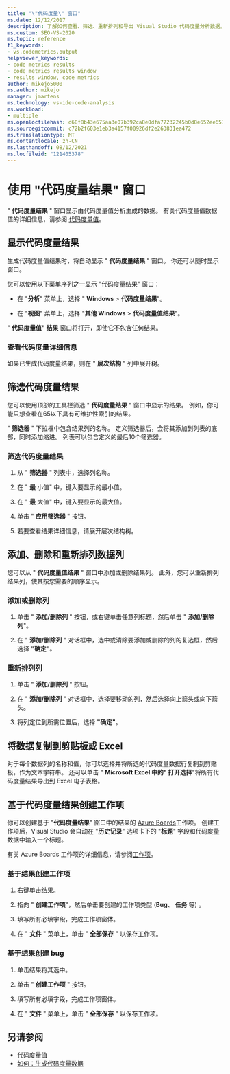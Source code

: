 ```yaml
---
title: "\"代码度量\" 窗口"
ms.date: 12/12/2017
description: 了解如何查看、筛选、重新排列和导出 Visual Studio 代码度量分析数据。 请参阅如何基于代码度量结果创建工作项。
ms.custom: SEO-VS-2020
ms.topic: reference
f1_keywords:
- vs.codemetrics.output
helpviewer_keywords:
- code metrics results
- code metrics results window
- results window, code metrics
author: mikejo5000
ms.author: mikejo
manager: jmartens
ms.technology: vs-ide-code-analysis
ms.workload:
- multiple
ms.openlocfilehash: d68f8b43e675aa3e07b392ca8e0dfa77232245b0d8e652ee6570cd3869350e5c
ms.sourcegitcommit: c72b2f603e1eb3a4157f00926df2e263831ea472
ms.translationtype: MT
ms.contentlocale: zh-CN
ms.lasthandoff: 08/12/2021
ms.locfileid: "121405378"
---
```

# <a name="use-the-code-metrics-results-window"></a>使用 "代码度量结果" 窗口

" **代码度量结果** " 窗口显示由代码度量值分析生成的数据。 有关代码度量值数据值的详细信息，请参阅 [代码度量值](../code-quality/code-metrics-values.md)。

## <a name="display-code-metrics-results"></a>显示代码度量结果

生成代码度量值结果时，将自动显示 " **代码度量结果** " 窗口。 你还可以随时显示窗口。

您可以使用以下菜单序列之一显示 "代码度量结果" 窗口：

- 在 "**分析**" 菜单上，选择 " **Windows**  >  **代码度量结果**"。

- 在 "**视图**" 菜单上，选择 "**其他 Windows**  >  **代码度量值结果**"。

" **代码度量值" 结果** 窗口将打开，即使它不包含任何结果。

### <a name="to-view-code-metrics-details"></a>查看代码度量详细信息

如果已生成代码度量结果，则在 " **层次结构** " 列中展开树。

## <a name="filter-code-metrics-results"></a>筛选代码度量结果

您可以使用顶部的工具栏筛选 " **代码度量结果** " 窗口中显示的结果。 例如，你可能只想查看在65以下具有可维护性索引的结果。

" **筛选器** " 下拉框中包含结果列的名称。 定义筛选器后，会将其添加到列表的底部，同时添加缩进。 列表可以包含定义的最后10个筛选器。

### <a name="to-filter-the-code-metrics-results"></a>筛选代码度量结果

1. 从 " **筛选器** " 列表中，选择列名称。

2. 在 " **最** 小值" 中，键入要显示的最小值。

3. 在 " **最** 大值" 中，键入要显示的最大值。

4. 单击 " **应用筛选器** " 按钮。

5. 若要查看结果详细信息，请展开层次结构树。

## <a name="add-remove-and-rearrange-data-columns"></a>添加、删除和重新排列数据列

您可以从 " **代码度量值结果** " 窗口中添加或删除结果列。 此外，您可以重新排列结果列，使其按您需要的顺序显示。

### <a name="add-or-remove-a-column"></a>添加或删除列

1. 单击 " **添加/删除列** " 按钮，或右键单击任意列标题，然后单击 " **添加/删除列**"。

1. 在 " **添加/删除列** " 对话框中，选中或清除要添加或删除的列的复选框，然后选择 **"确定"**。

### <a name="rearrange-columns"></a>重新排列列

1. 单击 " **添加/删除列** " 按钮。

1. 在 " **添加/删除列** " 对话框中，选择要移动的列，然后选择向上箭头或向下箭头。

1. 将列定位到所需位置后，选择 **"确定"**。

## <a name="copy-data-to-the-clipboard-or-excel"></a>将数据复制到剪贴板或 Excel

对于每个数据列的名称和值，你可以选择并将所选的代码度量数据行复制到剪贴板，作为文本字符串。 还可以单击 " **Microsoft Excel 中的" 打开选择**"将所有代码度量结果导出到 Excel 电子表格。

## <a name="create-a-work-item-based-on-code-metric-results"></a>基于代码度量结果创建工作项

你可以创建基于 "**代码度量结果**" 窗口中的结果的 [Azure Boards](/azure/devops/boards/index?view=vsts&preserve-view=true)工作项。 创建工作项后，Visual Studio 会自动在 "**历史记录**" 选项卡下的 "**标题**" 字段和代码度量数据中输入一个标题。

有关 Azure Boards 工作项的详细信息，请参阅[工作项](/azure/devops/boards/work-items/index?view=vsts&preserve-view=true)。

### <a name="to-create-a-work-item-based-on-a-result"></a>基于结果创建工作项

1. 右键单击结果。

2. 指向 " **创建工作项**"，然后单击要创建的工作项类型 (**Bug**、 **任务** 等) 。

3. 填写所有必填字段，完成工作项窗体。

4. 在 " **文件** " 菜单上，单击 " **全部保存** " 以保存工作项。

### <a name="to-create-a-bug-based-on-a-result"></a>基于结果创建 bug

1. 单击结果将其选中。

2. 单击 " **创建工作项** " 按钮。

3. 填写所有必填字段，完成工作项窗体。

4. 在 " **文件** " 菜单上，单击 " **全部保存** " 以保存工作项。

## <a name="see-also"></a>另请参阅

- [代码度量值](../code-quality/code-metrics-values.md)
- [如何：生成代码度量数据](../code-quality/how-to-generate-code-metrics-data.md)
